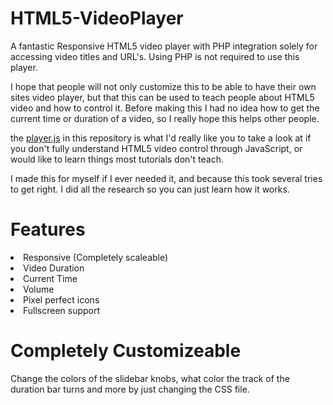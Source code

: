 HTML5-VideoPlayer
==========
A fantastic Responsive HTML5 video player with PHP integration solely for accessing video titles and URL's. Using PHP is not required to use this player.

I hope that people will not only customize this to be able to have their own sites video player, but that this can be used to teach people about HTML5 video and how to control it. Before making this I had no idea how to get the current time or duration of a video, so I really hope this helps other people.

the <a href="https://github.com/internetgho5t/HTML5-Video-Widget/blob/master/js/player.js">player.js</a> in this repository is what I'd really like you to take a look at if you don't fully understand HTML5 video control through JavaScript, or would like to learn things most tutorials don't teach.

I made this for myself if I ever needed it, and because this took several tries to get right. I did all the research so you can just learn how it works.

Features
========
<li>Responsive (Completely scaleable)</li>
<li>Video Duration</li>
<li>Current Time</li>
<li>Volume</li>
<li>Pixel perfect icons</li>
<li>Fullscreen support</li>

Completely Customizeable
=======
Change the colors of the slidebar knobs, what color the track of the duration bar turns and more by just changing the CSS file.
